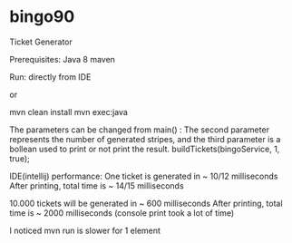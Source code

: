 # bingo90
Ticket Generator

Prerequisites:
Java 8
maven

Run:
directly from IDE

or

mvn clean install
mvn exec:java

The parameters can be changed from main() :
The second parameter represents the number of generated stripes, and the third parameter is a bollean used to print or not print the result.
buildTickets(bingoService, 1, true);

IDE(intellij) performance:
One ticket is generated in ~ 10/12 milliseconds 
After printing, total time is ~ 14/15 milliseconds


10.000 tickets will be generated in ~ 600 milliseconds
After printing, total time is ~ 2000 milliseconds (console print took a lot of time)

I noticed mvn run is slower for 1 element

